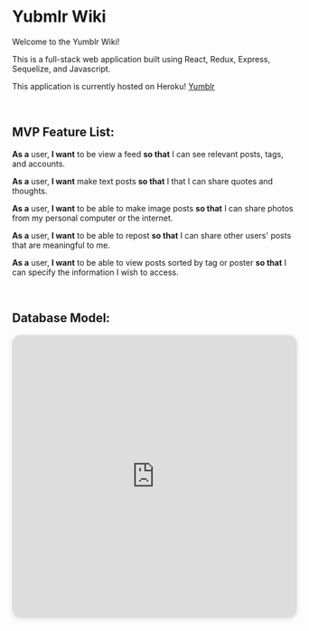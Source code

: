 # Yubmlr Wiki

Welcome to the Yumblr Wiki!

This is a full-stack web application built using React, Redux, Express, Sequelize, and Javascript.

This application is currently hosted on Heroku! [Yumblr](https://yumblr-react.herokuapp.com/home)

<br />

## MVP Feature List:

**As a** user, **I want** to be view a feed **so that** I can see relevant posts, tags, and accounts.


**As a** user, **I want** make text posts **so that** I that I can share quotes and thoughts.

**As a** user, **I want** to be able to make image posts **so that** I can share photos from my personal computer or the internet.


**As a** user, **I want** to be able to repost **so that** I can share other users' posts that are meaningful to me.

**As a** user, **I want** to be able to view posts sorted by tag or poster **so that** I can specify the information I wish to access.


<br />

## Database Model:

<iframe width="100%" height="500px" style="box-shadow: 0 2px 8px 0 rgba(63,69,81,0.16); border-radius:15px;" allowtransparency="true" allowfullscreen="true" scrolling="no" title="Embedded DrawSQL IFrame" frameborder="0" src="https://drawsql.app/app-academy-4/diagrams/yumblr/embed"></iframe>

<br />

<br />

<!-- ## RESTful EndPoints: -->

<!-- | Method         | Path              | Purpose              |
|---             |---                |---                   |
| Get            | /                 |  Home Page           |
| Post           | /users            |  Create User Account |
| Get            | /users/:id        |  Access User Account |
| Get            | /users/sign-up    |  Create User Form    |
| Get            | /users/sign-in    |  User Login Form     |
| Post           | /users/sign-in    |  Authenticate User   |
| Get            | /users/:id/update |  Form to Update Account Details |
| Get            | /users/:id/jobs   |  View a list of past/present jobs |
| Patch          | /users/:id        |  Update User Account |
| Delete         | /users/:id        |  Delete User Account |
| Get            | /jobTypes         |  Show All job Types  |
| Get            | /jobTypes/:id     |  Show All taskers for job Type |
| Get            | /jobTypes/:id/:taskerId |  Show details about tasker  |
| Post           | /jobs             |  Create new job (user & tasker)  | -->
